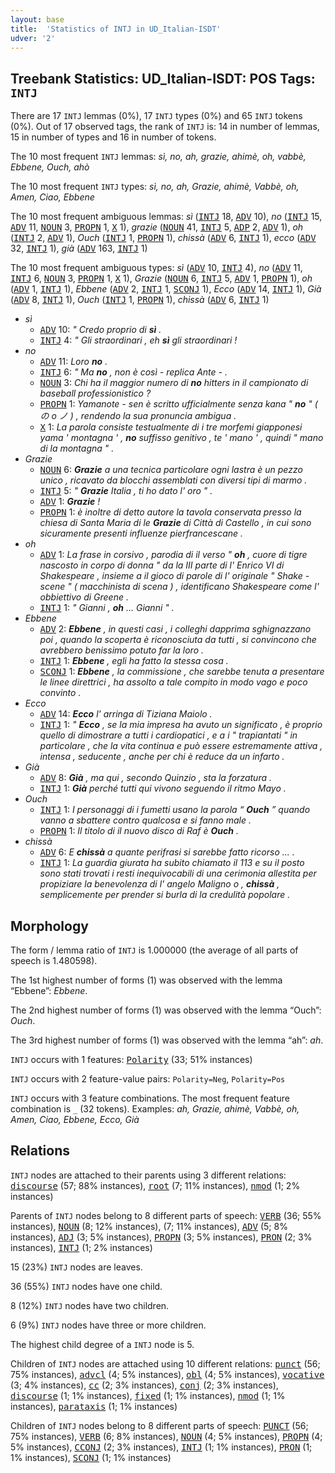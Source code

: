 ```yaml
---
layout: base
title:  'Statistics of INTJ in UD_Italian-ISDT'
udver: '2'
---
```


## Treebank Statistics: UD_Italian-ISDT: POS Tags: `INTJ`

There are 17 `INTJ` lemmas (0%), 17 `INTJ` types (0%) and 65 `INTJ` tokens (0%).
Out of 17 observed tags, the rank of `INTJ` is: 14 in number of lemmas, 15 in number of types and 16 in number of tokens.

The 10 most frequent `INTJ` lemmas: <em>sì, no, ah, grazie, ahimè, oh, vabbè, Ebbene, Ouch, ahò</em>

The 10 most frequent `INTJ` types:  <em>sì, no, ah, Grazie, ahimè, Vabbè, oh, Amen, Ciao, Ebbene</em>

The 10 most frequent ambiguous lemmas: <em>sì</em> (<tt><a href="it_isdt-pos-INTJ.html">INTJ</a></tt> 18, <tt><a href="it_isdt-pos-ADV.html">ADV</a></tt> 10), <em>no</em> (<tt><a href="it_isdt-pos-INTJ.html">INTJ</a></tt> 15, <tt><a href="it_isdt-pos-ADV.html">ADV</a></tt> 11, <tt><a href="it_isdt-pos-NOUN.html">NOUN</a></tt> 3, <tt><a href="it_isdt-pos-PROPN.html">PROPN</a></tt> 1, <tt><a href="it_isdt-pos-X.html">X</a></tt> 1), <em>grazie</em> (<tt><a href="it_isdt-pos-NOUN.html">NOUN</a></tt> 41, <tt><a href="it_isdt-pos-INTJ.html">INTJ</a></tt> 5, <tt><a href="it_isdt-pos-ADP.html">ADP</a></tt> 2, <tt><a href="it_isdt-pos-ADV.html">ADV</a></tt> 1), <em>oh</em> (<tt><a href="it_isdt-pos-INTJ.html">INTJ</a></tt> 2, <tt><a href="it_isdt-pos-ADV.html">ADV</a></tt> 1), <em>Ouch</em> (<tt><a href="it_isdt-pos-INTJ.html">INTJ</a></tt> 1, <tt><a href="it_isdt-pos-PROPN.html">PROPN</a></tt> 1), <em>chissà</em> (<tt><a href="it_isdt-pos-ADV.html">ADV</a></tt> 6, <tt><a href="it_isdt-pos-INTJ.html">INTJ</a></tt> 1), <em>ecco</em> (<tt><a href="it_isdt-pos-ADV.html">ADV</a></tt> 32, <tt><a href="it_isdt-pos-INTJ.html">INTJ</a></tt> 1), <em>già</em> (<tt><a href="it_isdt-pos-ADV.html">ADV</a></tt> 163, <tt><a href="it_isdt-pos-INTJ.html">INTJ</a></tt> 1)

The 10 most frequent ambiguous types:  <em>sì</em> (<tt><a href="it_isdt-pos-ADV.html">ADV</a></tt> 10, <tt><a href="it_isdt-pos-INTJ.html">INTJ</a></tt> 4), <em>no</em> (<tt><a href="it_isdt-pos-ADV.html">ADV</a></tt> 11, <tt><a href="it_isdt-pos-INTJ.html">INTJ</a></tt> 6, <tt><a href="it_isdt-pos-NOUN.html">NOUN</a></tt> 3, <tt><a href="it_isdt-pos-PROPN.html">PROPN</a></tt> 1, <tt><a href="it_isdt-pos-X.html">X</a></tt> 1), <em>Grazie</em> (<tt><a href="it_isdt-pos-NOUN.html">NOUN</a></tt> 6, <tt><a href="it_isdt-pos-INTJ.html">INTJ</a></tt> 5, <tt><a href="it_isdt-pos-ADV.html">ADV</a></tt> 1, <tt><a href="it_isdt-pos-PROPN.html">PROPN</a></tt> 1), <em>oh</em> (<tt><a href="it_isdt-pos-ADV.html">ADV</a></tt> 1, <tt><a href="it_isdt-pos-INTJ.html">INTJ</a></tt> 1), <em>Ebbene</em> (<tt><a href="it_isdt-pos-ADV.html">ADV</a></tt> 2, <tt><a href="it_isdt-pos-INTJ.html">INTJ</a></tt> 1, <tt><a href="it_isdt-pos-SCONJ.html">SCONJ</a></tt> 1), <em>Ecco</em> (<tt><a href="it_isdt-pos-ADV.html">ADV</a></tt> 14, <tt><a href="it_isdt-pos-INTJ.html">INTJ</a></tt> 1), <em>Già</em> (<tt><a href="it_isdt-pos-ADV.html">ADV</a></tt> 8, <tt><a href="it_isdt-pos-INTJ.html">INTJ</a></tt> 1), <em>Ouch</em> (<tt><a href="it_isdt-pos-INTJ.html">INTJ</a></tt> 1, <tt><a href="it_isdt-pos-PROPN.html">PROPN</a></tt> 1), <em>chissà</em> (<tt><a href="it_isdt-pos-ADV.html">ADV</a></tt> 6, <tt><a href="it_isdt-pos-INTJ.html">INTJ</a></tt> 1)


* <em>sì</em>
  * <tt><a href="it_isdt-pos-ADV.html">ADV</a></tt> 10: <em>" Credo proprio di <b>sì</b> .</em>
  * <tt><a href="it_isdt-pos-INTJ.html">INTJ</a></tt> 4: <em>" Gli straordinari , eh <b>sì</b> gli straordinari !</em>
* <em>no</em>
  * <tt><a href="it_isdt-pos-ADV.html">ADV</a></tt> 11: <em>Loro <b>no</b> .</em>
  * <tt><a href="it_isdt-pos-INTJ.html">INTJ</a></tt> 6: <em>" Ma <b>no</b> , non è così - replica Ante - .</em>
  * <tt><a href="it_isdt-pos-NOUN.html">NOUN</a></tt> 3: <em>Chi ha il maggior numero di <b>no</b> hitters in il campionato di baseball professionistico ?</em>
  * <tt><a href="it_isdt-pos-PROPN.html">PROPN</a></tt> 1: <em>Yamanote - sen è scritto ufficialmente senza kana " <b>no</b> " ( の o ノ ) , rendendo la sua pronuncia ambigua .</em>
  * <tt><a href="it_isdt-pos-X.html">X</a></tt> 1: <em>La parola consiste testualmente di i tre morfemi giapponesi yama ' montagna ' , <b>no</b> suffisso genitivo , te ' mano ' , quindi " mano di la montagna " .</em>
* <em>Grazie</em>
  * <tt><a href="it_isdt-pos-NOUN.html">NOUN</a></tt> 6: <em><b>Grazie</b> a una tecnica particolare ogni lastra è un pezzo unico , ricavato da blocchi assemblati con diversi tipi di marmo .</em>
  * <tt><a href="it_isdt-pos-INTJ.html">INTJ</a></tt> 5: <em>" <b>Grazie</b> Italia , ti ho dato l' oro " .</em>
  * <tt><a href="it_isdt-pos-ADV.html">ADV</a></tt> 1: <em><b>Grazie</b> !</em>
  * <tt><a href="it_isdt-pos-PROPN.html">PROPN</a></tt> 1: <em>è inoltre di detto autore la tavola conservata presso la chiesa di Santa Maria di le <b>Grazie</b> di Città di Castello , in cui sono sicuramente presenti influenze pierfrancescane .</em>
* <em>oh</em>
  * <tt><a href="it_isdt-pos-ADV.html">ADV</a></tt> 1: <em>La frase in corsivo , parodia di il verso " <b>oh</b> , cuore di tigre nascosto in corpo di donna " da la III parte di l' Enrico VI di Shakespeare , insieme a il gioco di parole di l' originale " Shake - scene " ( macchinista di scena ) , identificano Shakespeare come l' obbiettivo di Greene .</em>
  * <tt><a href="it_isdt-pos-INTJ.html">INTJ</a></tt> 1: <em>" Gianni , <b>oh</b> ... Gianni " .</em>
* <em>Ebbene</em>
  * <tt><a href="it_isdt-pos-ADV.html">ADV</a></tt> 2: <em><b>Ebbene</b> , in questi casi , i colleghi dapprima sghignazzano poi , quando la scoperta è riconosciuta da tutti , si convincono che avrebbero benissimo potuto far la loro .</em>
  * <tt><a href="it_isdt-pos-INTJ.html">INTJ</a></tt> 1: <em><b>Ebbene</b> , egli ha fatto la stessa cosa .</em>
  * <tt><a href="it_isdt-pos-SCONJ.html">SCONJ</a></tt> 1: <em><b>Ebbene</b> , la commissione , che sarebbe tenuta a presentare le linee direttrici , ha assolto a tale compito in modo vago e poco convinto .</em>
* <em>Ecco</em>
  * <tt><a href="it_isdt-pos-ADV.html">ADV</a></tt> 14: <em><b>Ecco</b> l' arringa di Tiziana Maiolo .</em>
  * <tt><a href="it_isdt-pos-INTJ.html">INTJ</a></tt> 1: <em>" <b>Ecco</b> , se la mia impresa ha avuto un significato , è proprio quello di dimostrare a tutti i cardiopatici , e a i " trapiantati " in particolare , che la vita continua e può essere estremamente attiva , intensa , seducente , anche per chi è reduce da un infarto .</em>
* <em>Già</em>
  * <tt><a href="it_isdt-pos-ADV.html">ADV</a></tt> 8: <em><b>Già</b> , ma qui , secondo Quinzio , sta la forzatura .</em>
  * <tt><a href="it_isdt-pos-INTJ.html">INTJ</a></tt> 1: <em><b>Già</b> perché tutti qui vivono seguendo il ritmo Mayo .</em>
* <em>Ouch</em>
  * <tt><a href="it_isdt-pos-INTJ.html">INTJ</a></tt> 1: <em>I personaggi di i fumetti usano la parola “ <b>Ouch</b> ” quando vanno a sbattere contro qualcosa e si fanno male .</em>
  * <tt><a href="it_isdt-pos-PROPN.html">PROPN</a></tt> 1: <em>Il titolo di il nuovo disco di Raf è <b>Ouch</b> .</em>
* <em>chissà</em>
  * <tt><a href="it_isdt-pos-ADV.html">ADV</a></tt> 6: <em>E <b>chissà</b> a quante perifrasi si sarebbe fatto ricorso ... .</em>
  * <tt><a href="it_isdt-pos-INTJ.html">INTJ</a></tt> 1: <em>La guardia giurata ha subito chiamato il 113 e su il posto sono stati trovati i resti inequivocabili di una cerimonia allestita per propiziare la benevolenza di l' angelo Maligno o , <b>chissà</b> , semplicemente per prender si burla di la credulità popolare .</em>

## Morphology

The form / lemma ratio of `INTJ` is 1.000000 (the average of all parts of speech is 1.480598).

The 1st highest number of forms (1) was observed with the lemma “Ebbene”: <em>Ebbene</em>.

The 2nd highest number of forms (1) was observed with the lemma “Ouch”: <em>Ouch</em>.

The 3rd highest number of forms (1) was observed with the lemma “ah”: <em>ah</em>.

`INTJ` occurs with 1 features: <tt><a href="it_isdt-feat-Polarity.html">Polarity</a></tt> (33; 51% instances)

`INTJ` occurs with 2 feature-value pairs: `Polarity=Neg`, `Polarity=Pos`

`INTJ` occurs with 3 feature combinations.
The most frequent feature combination is `_` (32 tokens).
Examples: <em>ah, Grazie, ahimè, Vabbè, oh, Amen, Ciao, Ebbene, Ecco, Già</em>


## Relations

`INTJ` nodes are attached to their parents using 3 different relations: <tt><a href="it_isdt-dep-discourse.html">discourse</a></tt> (57; 88% instances), <tt><a href="it_isdt-dep-root.html">root</a></tt> (7; 11% instances), <tt><a href="it_isdt-dep-nmod.html">nmod</a></tt> (1; 2% instances)

Parents of `INTJ` nodes belong to 8 different parts of speech: <tt><a href="it_isdt-pos-VERB.html">VERB</a></tt> (36; 55% instances), <tt><a href="it_isdt-pos-NOUN.html">NOUN</a></tt> (8; 12% instances),  (7; 11% instances), <tt><a href="it_isdt-pos-ADV.html">ADV</a></tt> (5; 8% instances), <tt><a href="it_isdt-pos-ADJ.html">ADJ</a></tt> (3; 5% instances), <tt><a href="it_isdt-pos-PROPN.html">PROPN</a></tt> (3; 5% instances), <tt><a href="it_isdt-pos-PRON.html">PRON</a></tt> (2; 3% instances), <tt><a href="it_isdt-pos-INTJ.html">INTJ</a></tt> (1; 2% instances)

15 (23%) `INTJ` nodes are leaves.

36 (55%) `INTJ` nodes have one child.

8 (12%) `INTJ` nodes have two children.

6 (9%) `INTJ` nodes have three or more children.

The highest child degree of a `INTJ` node is 5.

Children of `INTJ` nodes are attached using 10 different relations: <tt><a href="it_isdt-dep-punct.html">punct</a></tt> (56; 75% instances), <tt><a href="it_isdt-dep-advcl.html">advcl</a></tt> (4; 5% instances), <tt><a href="it_isdt-dep-obl.html">obl</a></tt> (4; 5% instances), <tt><a href="it_isdt-dep-vocative.html">vocative</a></tt> (3; 4% instances), <tt><a href="it_isdt-dep-cc.html">cc</a></tt> (2; 3% instances), <tt><a href="it_isdt-dep-conj.html">conj</a></tt> (2; 3% instances), <tt><a href="it_isdt-dep-discourse.html">discourse</a></tt> (1; 1% instances), <tt><a href="it_isdt-dep-fixed.html">fixed</a></tt> (1; 1% instances), <tt><a href="it_isdt-dep-nmod.html">nmod</a></tt> (1; 1% instances), <tt><a href="it_isdt-dep-parataxis.html">parataxis</a></tt> (1; 1% instances)

Children of `INTJ` nodes belong to 8 different parts of speech: <tt><a href="it_isdt-pos-PUNCT.html">PUNCT</a></tt> (56; 75% instances), <tt><a href="it_isdt-pos-VERB.html">VERB</a></tt> (6; 8% instances), <tt><a href="it_isdt-pos-NOUN.html">NOUN</a></tt> (4; 5% instances), <tt><a href="it_isdt-pos-PROPN.html">PROPN</a></tt> (4; 5% instances), <tt><a href="it_isdt-pos-CCONJ.html">CCONJ</a></tt> (2; 3% instances), <tt><a href="it_isdt-pos-INTJ.html">INTJ</a></tt> (1; 1% instances), <tt><a href="it_isdt-pos-PRON.html">PRON</a></tt> (1; 1% instances), <tt><a href="it_isdt-pos-SCONJ.html">SCONJ</a></tt> (1; 1% instances)

